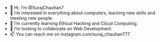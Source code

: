 - 👋 Hi, I’m @SurajChauhan7
- 👀 I’m interested in everything about computers, learning new skills and meeting new people.
- 🌱 I’m currently learning Ethical Hacking and Cloud Computing.
- 💞️ I’m looking to collaborate on Web Development.
- 📫 You can reach me on instagram.com/suraj_chauhan777

<!---
SurajChauhan7/SurajChauhan7 is a ✨ special ✨ repository because its `README.md` (this file) appears on your GitHub profile.
You can click the Preview link to take a look at your changes.
--->
